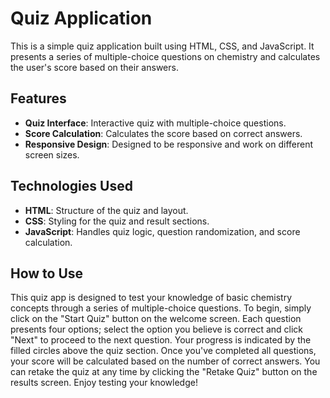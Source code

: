 # Quiz Application
This is a simple quiz application built using HTML, CSS, and JavaScript. It presents a series of multiple-choice questions on chemistry and calculates the user's score based on their answers.

## Features

- **Quiz Interface**: Interactive quiz with multiple-choice questions.
- **Score Calculation**: Calculates the score based on correct answers.
- **Responsive Design**: Designed to be responsive and work on different screen sizes.

## Technologies Used

- **HTML**: Structure of the quiz and layout.
- **CSS**: Styling for the quiz and result sections.
- **JavaScript**: Handles quiz logic, question randomization, and score calculation.

## How to Use

This quiz app is designed to test your knowledge of basic chemistry concepts through a series of multiple-choice questions. To begin, simply click on the "Start Quiz" button on the welcome screen. Each question presents four options; select the option you believe is correct and click "Next" to proceed to the next question. Your progress is indicated by the filled circles above the quiz section. Once you've completed all questions, your score will be calculated based on the number of correct answers. You can retake the quiz at any time by clicking the "Retake Quiz" button on the results screen. Enjoy testing your knowledge!
